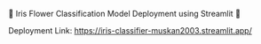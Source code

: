 🌸 Iris Flower Classification Model Deployment using Streamlit 🌸


Deployment Link:
https://iris-classifier-muskan2003.streamlit.app/
